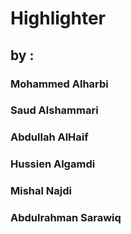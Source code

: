# Highlighter

## by :

### Mohammed Alharbi
### Saud Alshammari
### Abdullah AlHaif
### Hussien Algamdi
### Mishal Najdi
### Abdulrahman Sarawiq


